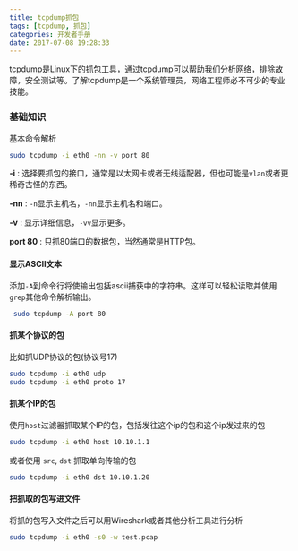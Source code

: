 ```yaml
---
title: tcpdump抓包
tags: [tcpdump, 抓包]
categories: 开发者手册
date: 2017-07-08 19:28:33
---
```


tcpdump是Linux下的抓包工具，通过tcpdump可以帮助我们分析网络，排除故障，安全测试等。了解tcpdump是一个系统管理员，网络工程师必不可少的专业技能。

### 基础知识

基本命令解析

```bash
sudo tcpdump -i eth0 -nn -v port 80
```

**-i** : 选择要抓包的接口，通常是以太网卡或者无线适配器，但也可能是`vlan`或者更稀奇古怪的东西。

**-nn** : `-n`显示主机名，`-nn`显示主机名和端口。

**-v** : 显示详细信息，`-vv`显示更多。

**port 80** : 只抓80端口的数据包，当然通常是HTTP包。

<!-- more -->

#### 显示ASCII文本

添加`-A`到命令行将使输出包括ascii捕获中的字符串。这样可以轻松读取并使用`grep`其他命令解析输出。

```bash
 sudo tcpdump -A port 80
```



#### 抓某个协议的包

比如抓UDP协议的包(协议号17)

```bash
sudo tcpdump -i eth0 udp 
sudo tcpdump -i eth0 proto 17
```



#### 抓某个IP的包

使用`host`过滤器抓取某个IP的包，包括发往这个ip的包和这个ip发过来的包

```bash
sudo tcpdump -i eth0 host 10.10.1.1
```

或者使用 `src`, `dst` 抓取单向传输的包

```bash
sudo tcpdump -i eth0 dst 10.10.1.20
```



#### 把抓取的包写进文件

将抓的包写入文件之后可以用Wireshark或者其他分析工具进行分析

```bash
sudo tcpdump -i eth0 -s0 -w test.pcap
```